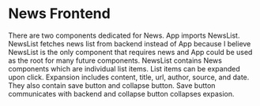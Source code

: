 
# News Frontend

There are two components dedicated for News. App imports NewsList. NewsList fetches news list from backend instead of App because I believe NewsList is the only component that requires news and App could be used as the root for many future components. NewsList contains News components which are individual list items. List items can be expanded upon click. Expansion includes content, title, url, author, source, and date. They also contain save button and collapse button. Save button communicates with backend and collapse button collapses expasion.
